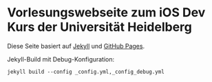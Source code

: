 Vorlesungswebseite zum iOS Dev Kurs der Universität Heidelberg
==============================================================

Diese Seite basiert auf [Jekyll](http://jekyllrb.com) und [GitHub Pages](https://pages.github.com).

Jekyll-Build mit Debug-Konfiguration:

	jekyll build --config _config.yml,_config_debug.yml